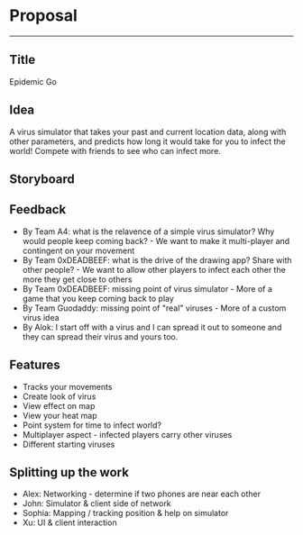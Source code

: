 # Proposal
---
## Title
Epidemic Go

## Idea
A virus simulator that takes your past and current location data, along with other parameters, and predicts how long it would take for you to infect the world!  Compete with friends to see who can infect more.

## Storyboard

## Feedback
* By Team A4: what is the relavence of a simple virus simulator?  Why would people keep coming back? - We want to make it multi-player and contingent on your movement
* By Team 0xDEADBEEF: what is the drive of the drawing app?  Share with other people? - We want to allow other players to infect each other the more they get close to others
* By Team 0xDEADBEEF: missing point of virus simulator - More of a game that you keep coming back to play
* By Team Guodaddy: missing point of "real" viruses - More of a custom virus idea
* By Alok: I start off with a virus and I can spread it out to someone and they can spread their virus and yours too.

## Features
* Tracks your movements
* Create look of virus
* View effect on map
* View your heat map
* Point system for time to infect world?
* Multiplayer aspect - infected players carry other viruses
* Different starting viruses

## Splitting up the work
* Alex: Networking - determine if two phones are near each other
* John: Simulator & client side of network
* Sophia: Mapping / tracking position & help on simulator
* Xu: UI & client interaction
